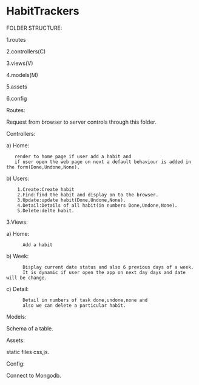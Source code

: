 # HabitTrackers
FOLDER STRUCTURE:


1.routes

2.controllers(C)

3.views(V)

4.models(M)

5.assets

6.config

Routes:


Request from browser to server controls through this folder.

Controllers:

a) Home:

       render to home page if user add a habit and
       if user open the web page on next a default behaviour is added in the form(Done,Undone,None).
b) Users:

        1.Create:Create habit
        2.Find:find the habit and display on to the browser.
        3.Update:update habit(Done,Undone,None).
        4.Detail:Details of all habit(in numbers Done,Undone,None).
        5.Delete:delte habit.
        
3.Views:

a) Home:

          Add a habit
b) Week:

          Display current date status and also 6 previous days of a week.
          It is dynamic if user open the app on next day days and date will be change.
c) Detail:

          Detail in numbers of task done,undone,none and
          also we can delete a particular habit.

Models:


Schema of a table.

Assets:


static files css,js.

Config:


Connect to Mongodb.
